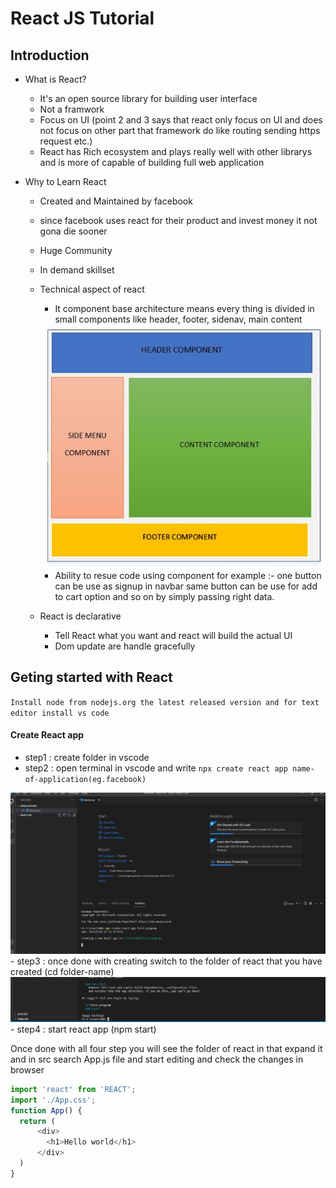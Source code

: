 # React JS Tutorial

## Introduction 

- What is React?
    - It's an open source library for building user interface
    - Not a framwork
    - Focus on UI (point 2 and 3 says that react only focus on UI and does not focus on other part that framework do like routing sending https request etc.)
    - React has Rich ecosystem and plays really well with other librarys and is more of capable of building full web application

- Why to Learn React
    - Created and Maintained by facebook
    - since facebook uses react for their product and invest money it not gona die sooner
    - Huge Community
    - In demand skillset
    - Technical aspect of react
        - It component base architecture means every thing is divided in small components like header, footer, sidenav, main content

        <img src="Img/component.jpg" alt="MarineGEO circle logo" />

        - Ability to resue code using component for example :- one button can be use as signup in navbar same button can be use for add to cart option and so on by simply passing right data.
    - React is declarative
        - Tell React what you want and react will build the actual UI
        - Dom update are handle gracefully

## Geting started with React

`Install node from nodejs.org the latest released version and for text editor install vs code`

#### Create React app

- step1 : create folder in vscode 
- step2 : open terminal in vscode and write `npx create react app name-of-application(eg.facebook)`
<img src="Img/react create app.jpg" alt="MarineGEO circle logo" />
- step3 : once done with creating switch to the folder of react that you have created (cd folder-name)
<img src="Img/change.jpg" alt="MarineGEO circle logo" />
- step4 : start react app (npm start) 

Once done with all four step you will see the folder of react in that expand it and in src search App.js file and start editing and check the changes in browser


```js
import 'react' from 'REACT'; 
import './App.css';
function App() {
  return (
      <div>
        <h1>Hello world</h1>
      </div>
  )
}

```


